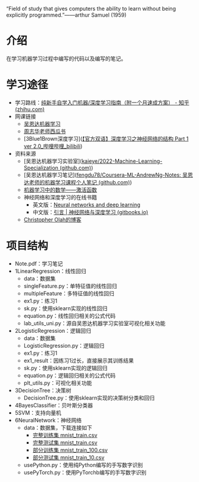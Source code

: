 “Field of study that gives computers the ability to learn without being explicitly programmed.”——arthur Samuel (1959)



# 介绍

在学习机器学习过程中编写的代码以及编写的笔记。



# 学习途径

- 学习路线：[纯新手自学入门机器/深度学习指南（附一个月速成方案） - 知乎 (zhihu.com)](https://zhuanlan.zhihu.com/p/37349519)
- 网课链接
  - [吴恩达机器学习](https://www.bilibili.com/video/BV1Pa411X76s?p=1&vd_source=8566cec36593b0e28ee03f3c724b87d0)
  - [周志华老师西瓜书](https://www.bilibili.com/video/BV1gG411f7zX?p=1)
  - [3Blue1Brown深度学习]([【官方双语】深度学习之神经网络的结构 Part 1 ver 2.0_哔哩哔哩_bilibili](https://www.bilibili.com/video/BV1bx411M7Zx/?spm_id_from=333.999.0.0&vd_source=8566cec36593b0e28ee03f3c724b87d0))
- 资料来源
  - [吴恩达机器学习实验室]([kaieye/2022-Machine-Learning-Specialization (github.com)](https://github.com/kaieye/2022-Machine-Learning-Specialization/tree/main))
  - [吴恩达机器学习笔记]([fengdu78/Coursera-ML-AndrewNg-Notes: 吴恩达老师的机器学习课程个人笔记 (github.com)](https://github.com/fengdu78/Coursera-ML-AndrewNg-Notes/tree/master))
  - [机器学习中的数学——激活函数](https://blog.csdn.net/hy592070616/article/details/120617176)
  - 神经网络和深度学习的在线书籍
    - 英文版：[Neural networks and deep learning](http://neuralnetworksanddeeplearning.com/)
    - 中文版：[引言 | 神经网络与深度学习 (gitbooks.io)](https://tigerneil.gitbooks.io/neural-networks-and-deep-learning-zh/content/)
  - [Christopher Olah的博客](https://colah.github.io/)



# 项目结构

- Note.pdf：学习笔记
- 1LinearRegression：线性回归
  - data：数据集
  - singleFeature.py：单特征值的线性回归
  - multipleFeature：多特征值的线性回归
  - ex1.py：练习1
  - sk.py：使用sklearn实现的线性回归
  - equation.py：线性回归相关的公式代码
  - lab_utils_uni.py：源自吴恩达机器学习实验室可视化相关功能
- 2LogisticRegression：逻辑回归
  - data：数据集
  - LogisticRegression.py：逻辑回归
  - ex1.py：练习1
  - ex1_result：因练习1过长，直接展示其训练结果
  - sk.py：使用sklearn实现的逻辑回归
  - equation.py：逻辑回归相关的公式代码
  - plt_utils.py：可视化相关功能
- 3DecisionTree：决策树
  - DecisionTree.py：使用sklearn实现的决策树分类和回归
- 4BayesClassifier：贝叶斯分类器
- 5SVM：支持向量机
- 6NeuralNetwork：神经网络
  - data：数据集，下载连接如下
    - [完整训练集 mnist_train.csv](http://www.pjreddie.com/media/files/mnist_train.csv)
    - [完整测试集 mnist_train.csv](http://www.pjreddie.com/media/files/mnist_test.csv)
    - [部分训练集 mnist_train_100.csv](https://raw.githubusercontent.com/makeyourownneuralnetwork/makeyourownneuralnetwork/master/mnist_dataset/mnist_train_100.csv)
    - [部分测试集 mnist_train_10.csv](https://raw.githubusercontent.com/makeyourownneuralnetwork/makeyourownneuralnetwork/master/mnist_dataset/mnist_test_10.csv)
  - usePython.py：使用纯Python编写的手写数字识别
  - usePyTorch.py：使用PyTorchb编写的手写数字识别